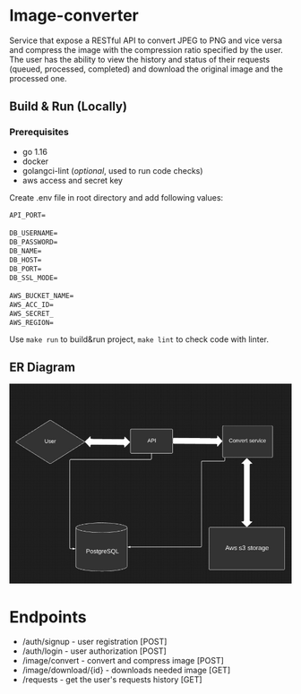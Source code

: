 # Image-converter
Service that expose a RESTful API to convert JPEG to PNG and vice versa and compress the image with the compression ratio specified by the user. The user has the ability to view the history and status of their requests (queued, processed, completed) and download the original image and the processed one.

## Build & Run (Locally)
### Prerequisites
- go 1.16
- docker
- golangci-lint (<i>optional</i>, used to run code checks)
- aws access and secret key

Create .env file in root directory and add following values:
```dotenv
API_PORT=

DB_USERNAME=
DB_PASSWORD=
DB_NAME=
DB_HOST=
DB_PORT=
DB_SSL_MODE=

AWS_BUCKET_NAME=
AWS_ACC_ID=
AWS_SECRET_
AWS_REGION=
```

Use `make run` to build&run project, `make lint` to check code with linter.

## ER Diagram
![](schema/ER.jpg)

# Endpoints
 * /auth/signup - user registration [POST]
 * /auth/login - user authorization [POST]
 * /image/convert - convert and compress image [POST]
 * /image/download/{id} - downloads needed image [GET]
 * /requests - get the user's requests history [GET]


